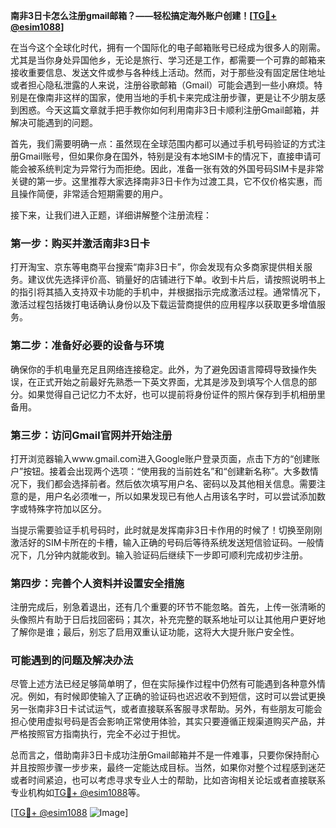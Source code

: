 **南非3日卡怎么注册gmail邮箱？——轻松搞定海外账户创建！[[TG💪+ @esim1088](https://t.me/s/esim1088)]**

在当今这个全球化时代，拥有一个国际化的电子邮箱账号已经成为很多人的刚需。尤其是当你身处异国他乡，无论是旅行、学习还是工作，都需要一个可靠的邮箱来接收重要信息、发送文件或参与各种线上活动。然而，对于那些没有固定居住地址或者担心隐私泄露的人来说，注册谷歌邮箱（Gmail）可能会遇到一些小麻烦。特别是在像南非这样的国家，使用当地的手机卡来完成注册步骤，更是让不少朋友感到困惑。今天这篇文章就手把手教你如何利用南非3日卡顺利注册Gmail邮箱，并解决可能遇到的问题。

首先，我们需要明确一点：虽然现在全球范围内都可以通过手机号码验证的方式注册Gmail账号，但如果你身在国外，特别是没有本地SIM卡的情况下，直接申请可能会被系统判定为异常行为而拒绝。因此，准备一张有效的外国号码SIM卡是非常关键的第一步。这里推荐大家选择南非3日卡作为过渡工具，它不仅价格实惠，而且操作简便，非常适合短期需要的用户。

接下来，让我们进入正题，详细讲解整个注册流程：

### 第一步：购买并激活南非3日卡

打开淘宝、京东等电商平台搜索“南非3日卡”，你会发现有众多商家提供相关服务。建议优先选择评价高、销量好的店铺进行下单。收到卡片后，请按照说明书上的指引将其插入支持双卡功能的手机中，并根据指示完成激活过程。通常情况下，激活过程包括拨打电话确认身份以及下载运营商提供的应用程序以获取更多增值服务。

### 第二步：准备好必要的设备与环境

确保你的手机电量充足且网络连接稳定。此外，为了避免因语言障碍导致操作失误，在正式开始之前最好先熟悉一下英文界面，尤其是涉及到填写个人信息的部分。如果觉得自己记忆力不太好，也可以提前将身份证件的照片保存到手机相册里备用。

### 第三步：访问Gmail官网并开始注册

打开浏览器输入www.gmail.com进入Google账户登录页面，点击下方的“创建账户”按钮。接着会出现两个选项：“使用我的当前姓名”和“创建新名称”。大多数情况下，我们都会选择前者。然后依次填写用户名、密码以及其他相关信息。需要注意的是，用户名必须唯一，所以如果发现已有他人占用该名字时，可以尝试添加数字或特殊字符加以区分。

当提示需要验证手机号码时，此时就是发挥南非3日卡作用的时候了！切换至刚刚激活好的SIM卡所在的卡槽，输入正确的号码后等待系统发送短信验证码。一般情况下，几分钟内就能收到。输入验证码后继续下一步即可顺利完成初步注册。

### 第四步：完善个人资料并设置安全措施

注册完成后，别急着退出，还有几个重要的环节不能忽略。首先，上传一张清晰的头像照片有助于日后找回密码；其次，补充完整的联系地址可以让其他用户更好地了解你是谁；最后，别忘了启用双重认证功能，这将大大提升账户安全性。

### 可能遇到的问题及解决办法

尽管上述方法已经足够简单明了，但在实际操作过程中仍然有可能遇到各种意外情况。例如，有时候即使输入了正确的验证码也迟迟收不到短信，这时可以尝试更换另一张南非3日卡试试运气，或者直接联系客服寻求帮助。另外，有些朋友可能会担心使用虚拟号码是否会影响正常使用体验，其实只要遵循正规渠道购买产品，并严格按照官方指南执行，完全不必过于担忧。

总而言之，借助南非3日卡成功注册Gmail邮箱并不是一件难事，只要你保持耐心并且按照步骤一步步来，最终一定能达成目标。当然，如果你对整个过程感到迷茫或者时间紧迫，也可以考虑寻求专业人士的帮助，比如咨询相关论坛或者直接联系专业机构如[TG💪+ @esim1088](https://t.me/s/esim1088)等。

[[TG💪+ @esim1088](https://t.me/s/esim1088) ![Image](https://i.postimg.cc/4NQfJmqS/Snipaste-2025-05-13-00-14-12.png)]
